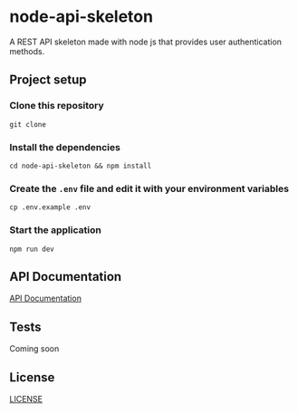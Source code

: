 # node-api-skeleton
A REST API skeleton made with node js that provides user authentication methods.

## Project setup

### Clone this repository
`git clone `

### Install the dependencies
`cd node-api-skeleton && npm install`

### Create the `.env` file and edit it with your environment variables
`cp .env.example .env`

### Start the application
`npm run dev`

## API Documentation
[API Documentation](https://tiagopaes.github.io/node-api-skeleton/)

## Tests
Coming soon

## License

[LICENSE](https://github.com/tiagopaes/node-auth-api/blob/master/LICENSE)
